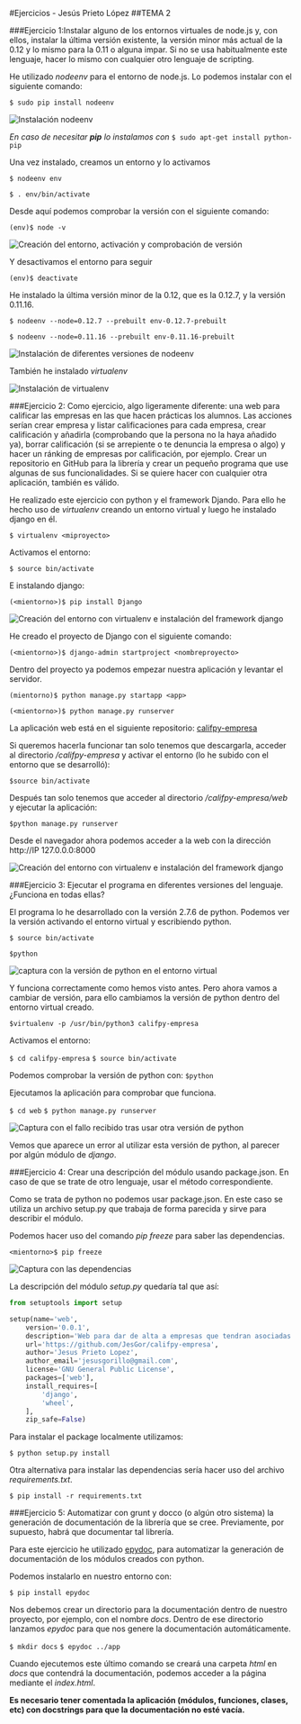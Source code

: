 #Ejercicios - Jesús Prieto López
##TEMA 2

###Ejercicio 1:Instalar alguno de los entornos virtuales de node.js y, con ellos, instalar la última versión existente, la versión minor más actual de la 0.12 y lo mismo para la 0.11 o alguna impar. Si no se usa habitualmente este lenguaje, hacer lo mismo con cualquier otro lenguaje de scripting. 

He utilizado *nodeenv* para el entorno de node.js. Lo podemos instalar con el siguiente comando:

`$ sudo pip install nodeenv`

![Instalación nodeenv](http://i1175.photobucket.com/albums/r628/jesusgorillo/instalacion%20nodeenv_zpsuqrs7jat.png)

*En caso de necesitar **pip** lo instalamos con* `$ sudo apt-get install python-pip`

 Una vez instalado, creamos un entorno y lo activamos

`$ nodeenv env`

`$ . env/bin/activate`

Desde aquí podemos comprobar la versión con el siguiente comando:

`(env)$ node -v`

![Creación del entorno, activación y comprobación de versión](http://i1175.photobucket.com/albums/r628/jesusgorillo/entorno%20nodeenv_zps9hdhtwga.png)

Y desactivamos el entorno para seguir

`(env)$ deactivate`


He instalado la última versión minor de la 0.12, que es la 0.12.7, y la versión 0.11.16.

`$ nodeenv --node=0.12.7 --prebuilt env-0.12.7-prebuilt`

`$ nodeenv --node=0.11.16 --prebuilt env-0.11.16-prebuilt`

![Instalación de diferentes versiones de nodeenv](http://i1175.photobucket.com/albums/r628/jesusgorillo/instalacion%20versiones%20nodeenv_zpsaorhvpqf.png)

También he instalado *virtualenv*

![Instalación de virtualenv](http://i1175.photobucket.com/albums/r628/jesusgorillo/instalacion%20virtualenv_zpsw8nlixro.png)


###Ejercicio 2: Como ejercicio, algo ligeramente diferente: una web para calificar las empresas en las que hacen prácticas los alumnos. Las acciones serían crear empresa y listar calificaciones para cada empresa, crear calificación y añadirla (comprobando que la persona no la haya añadido ya), borrar calificación (si se arrepiente o te denuncia la empresa o algo) y hacer un ránking de empresas por calificación, por ejemplo. Crear un repositorio en GitHub para la librería y crear un pequeño programa que use algunas de sus funcionalidades. Si se quiere hacer con cualquier otra aplicación, también es válido.

He realizado este ejercicio con python y el framework Djando. Para ello he hecho uso de *virtualenv* creando un entorno virtual y luego he instalado django en él.

`$ virtualenv <miproyecto>`

Activamos el entorno:

`$ source bin/activate`

E instalando django:

`(<mientorno>)$ pip install Django`

![Creación del entorno con virtualenv e instalación del framework django]()

He creado el proyecto de Django con el siguiente comando:

`(<mientorno>)$ django-admin startproject <nombreproyecto>`

Dentro del proyecto ya podemos empezar nuestra aplicación y levantar el servidor.

`(mientorno)$ python manage.py startapp <app>`

`(<mientorno>)$ python manage.py runserver`

La aplicación web está en el siguiente repositorio: [califpy-empresa](https://github.com/JesGor/califpy-empresa)

Si queremos hacerla funcionar tan solo tenemos que descargarla, acceder al directorio */califpy-empresa* y activar el entorno (lo he subido con el entorno que se desarrolló):

`$source bin/activate`

Después tan solo tenemos que acceder al directorio */califpy-empresa/web* y ejecutar la aplicación:

`$python manage.py runserver`

Desde el navegador ahora podemos acceder a la web con la dirección http://IP 127.0.0.0:8000

![Creación del entorno con virtualenv e instalación del framework django]()

###Ejercicio 3: Ejecutar el programa en diferentes versiones del lenguaje. ¿Funciona en todas ellas?

El programa lo he desarrollado con la versión 2.7.6 de python. Podemos ver la versión activando el entorno virtual y escribiendo python.

`$ source bin/activate`

`$python`

![captura con la versión de python en el entorno virtual]()

Y funciona correctamente como hemos visto antes. Pero ahora vamos a cambiar de versión, para ello cambiamos la versión de python dentro del entorno virtual creado.

`$virtualenv -p /usr/bin/python3 califpy-empresa`

Activamos el entorno:

`$ cd califpy-empresa`
`$ source bin/activate`

Podemos comprobar la versión de python con:
`$python`

Ejecutamos la aplicación para comprobar que funciona.

`$ cd web`
`$ python manage.py runserver`

![Captura con el fallo recibido tras usar otra versión de python]()

Vemos que aparece un error al utilizar esta versión de python, al parecer por algún módulo de *django*.

###Ejercicio 4: Crear una descripción del módulo usando package.json. En caso de que se trate de otro lenguaje, usar el método correspondiente. 

Como se trata de python no podemos usar package.json. En este caso se utiliza un archivo setup.py que trabaja de forma parecida y sirve para describir el módulo.

Podemos hacer uso del comando *pip freeze* para saber las dependencias.

`<mientorno>$ pip freeze`

![Captura con las dependencias]()

La descripción del módulo *setup.py* quedaría tal que así:

```python
from setuptools import setup

setup(name='web',
	version='0.0.1',
	description='Web para dar de alta a empresas que tendran asociadas varias calificaciones hechas por alumnos',
	url='https://github.com/JesGor/califpy-empresa',
	author='Jesus Prieto Lopez',
	author_email='jesusgorillo@gmail.com',
	license='GNU General Public License',
	packages=['web'],
	install_requires=[
		'django',
		'wheel',
	],
	zip_safe=False)
```

Para instalar el package localmente utilizamos:

`$ python setup.py install`

Otra alternativa para instalar las dependencias sería hacer uso del archivo *requirements.txt*.

`$ pip install -r requirements.txt`

###Ejercicio 5: Automatizar con grunt y docco (o algún otro sistema) la generación de documentación de la librería que se cree. Previamente, por supuesto, habrá que documentar tal librería.

Para este ejercicio he utilizado [epydoc](http://epydoc.sourceforge.net/), para automatizar la generación de documentación de los módulos creados con python.

Podemos instalarlo en nuestro entorno con:

`$ pip install epydoc`

Nos debemos crear un directorio para la documentación dentro de nuestro proyecto, por ejemplo, con el nombre *docs*. Dentro de ese directorio lanzamos *epydoc* para que nos genere la documentación automáticamente.

`$ mkdir docs`
`$ epydoc ../app`

Cuando ejecutemos este último comando se creará una carpeta *html* en *docs* que contendrá la documentación, podemos acceder a la página mediante el *index.html*.

**Es necesario tener comentada la aplicación (módulos, funciones, clases, etc) con docstrings para que la documentación no esté vacía.**



